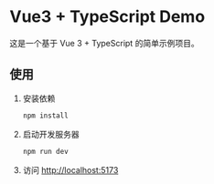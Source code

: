 # Vue3 + TypeScript Demo

这是一个基于 Vue 3 + TypeScript 的简单示例项目。

## 使用

1. 安装依赖
   ```bash
   npm install
   ```
2. 启动开发服务器
   ```bash
   npm run dev
   ```
3. 访问 [http://localhost:5173](http://localhost:5173)